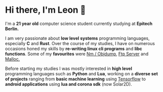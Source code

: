 # Hi there, I'm Leon 👋

I'm a **21 year old** computer science student currently studying at **Epitech Berlin.**

I am very passionate about **low level systems** programming languages, especially **C** and **Rust**. Over the course of my studies, I have on numerous occasions honed my skills by **re-writing linux cli programs** and **libc functions**. Some of my **favourites** were [Nm / Objdump](https://github.com/mindoodoo/Nm-Objdump), [Ftp Server](https://github.com/mindoodoo/Ftp-Server) and [Malloc.](https://github.com/mindoodoo/Malloc)

Before starting my studies I was mostly interested in **high level** programming languages such as **Python** and **Lua**, working on a **diverse set of projects** ranging from **basic machine learning** using [Tensorflow](https://github.com/tensorflow/tensorflow) to **android applications** using **lua and corona sdk** (now Solar2D).
